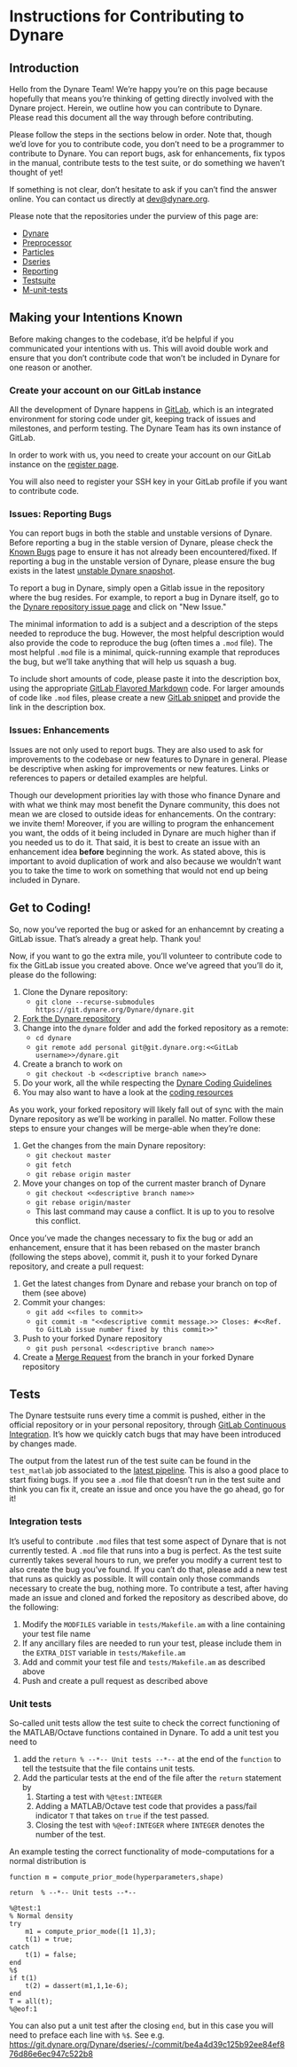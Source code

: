 # Instructions for Contributing to Dynare

## Introduction

Hello from the Dynare Team! We’re happy you’re on this page because hopefully that means you’re thinking of getting directly involved with the Dynare project. Herein, we outline how you can contribute to Dynare. Please read this document all the way through before contributing.

Please follow the steps in the sections below in order. Note that, though we’d love for you to contribute code, you don’t need to be a programmer to contribute to Dynare. You can report bugs, ask for enhancements, fix typos in the manual, contribute tests to the test suite, or do something we haven’t thought of yet!

If something is not clear, don’t hesitate to ask if you can’t find the answer online. You can contact us directly at [dev@dynare.org](mailto:dev@dynare.org).

Please note that the repositories under the purview of this page are:

* [Dynare](https://git.dynare.org/Dynare/dynare)
* [Preprocessor](https://git.dynare.org/Dynare/preprocessor)
* [Particles](https://git.dynare.org/Dynare/particles)
* [Dseries](https://git.dynare.org/Dynare/dseries)
* [Reporting](https://git.dynare.org/Dynare/reporting)
* [Testsuite](https://git.dynare.org/Dynare/testsuite)
* [M-unit-tests](https://git.dynare.org/Dynare/m-unit-tests)

## Making your Intentions Known

Before making changes to the codebase, it’d be helpful if you communicated your intentions with us. This will avoid double work and ensure that you don’t contribute code that won’t be included in Dynare for one reason or another.

### Create your account on our GitLab instance

All the development of Dynare happens in [GitLab](https://about.gitlab.com/), which is an integrated environment for storing code under git, keeping track of issues and milestones, and perform testing. The Dynare Team has its own instance of GitLab.

In order to work with us, you need to create your account on our GitLab instance on the [register page](https://git.dynare.org/users/sign_in).

You will also need to register your SSH key in your GitLab profile if you want to contribute code.

### Issues: Reporting Bugs

You can report bugs in both the stable and unstable versions of Dynare. Before reporting a bug in the stable version of Dynare, please check the [Known Bugs](https://git.dynare.org/Dynare/dynare/wikis/Known-bugs-present-in-the-current-stable-version) page to ensure it has not already been encountered/fixed. If reporting a bug in the unstable version of Dynare, please ensure the bug exists in the latest [unstable Dynare snapshot](https://www.dynare.org/download/#snapshot).

To report a bug in Dynare, simply open a Gitlab issue in the repository where the bug resides. For example, to report a bug in Dynare itself, go to the [Dynare repository issue page](https://git.dynare.org/Dynare/dynare/issues) and click on "New Issue."

The minimal information to add is a subject and a description of the steps needed to reproduce the bug. However, the most helpful description would also provide the code to reproduce the bug (often times a `.mod` file). The most helpful `.mod` file is a minimal, quick-running example that reproduces the bug, but we’ll take anything that will help us squash a bug.

To include short amounts of code, please paste it into the description box, using the appropriate [GitLab Flavored Markdown](https://docs.gitlab.com/ee/user/markdown.html) code. For larger amounds of code like `.mod` files, please create a new [GitLab snippet](https://git.dynare.org/dashboard/snippets) and provide the link in the description box.

### Issues: Enhancements

Issues are not only used to report bugs. They are also used to ask for improvements to the codebase or new features to Dynare in general. Please be descriptive when asking for improvements or new features. Links or references to papers or detailed examples are helpful.

Though our development priorities lay with those who finance Dynare and with what we think may most benefit the Dynare community, this does not mean we are closed to outside ideas for enhancements. On the contrary: we invite them! Moreover, if you are willing to program the enhancement you want, the odds of it being included in Dynare are much higher than if you needed us to do it. That said, it is best to create an issue with an enhancement idea **before** beginning the work. As stated above, this is important to avoid duplication of work and also because we wouldn’t want you to take the time to work on something that would not end up being included in Dynare.

## Get to Coding!

So, now you’ve reported the bug or asked for an enhancemnt by creating a GitLab issue. That’s already a great help. Thank you!

Now, if you want to go the extra mile, you’ll volunteer to contribute code to fix the GitLab issue you created above. Once we’ve agreed that you’ll do it, please do the following:

1. Clone the Dynare repository:
   * `git clone --recurse-submodules https://git.dynare.org/Dynare/dynare.git`
1. [Fork the Dynare repository](https://docs.gitlab.com/ee/gitlab-basics/fork-project.html)
1. Change into the `dynare` folder and add the forked repository as a remote:
   * `cd dynare`
   * `git remote add personal git@git.dynare.org:<<GitLab username>>/dynare.git`
1. Create a branch to work on
   * `git checkout -b <<descriptive branch name>>`
1. Do your work, all the while respecting the [Dynare Coding Guidelines](https://git.dynare.org/Dynare/dynare/-/wikis/CodingGuidelines)
1. You may also want to have a look at the [coding resources](https://git.dynare.org/Dynare/dynare/-/wikis/CodingResources)

As you work, your forked repository will likely fall out of sync with the main Dynare repository as we’ll be working in parallel. No matter. Follow these steps to ensure your changes will be merge-able when they’re done:

1. Get the changes from the main Dynare repository:
   * `git checkout master`
   * `git fetch`
   * `git rebase origin master`
1. Move your changes on top of the current master branch of Dynare
   * `git checkout <<descriptive branch name>>`
   * `git rebase origin/master`
   * This last command may cause a conflict. It is up to you to resolve this conflict.

Once you’ve made the changes necessary to fix the bug or add an enhancement, ensure that it has been rebased on the master branch (following the steps above), commit it, push it to your forked Dynare repository, and create a pull request:

1. Get the latest changes from Dynare and rebase your branch on top of them (see above)
1. Commit your changes:
   * `git add <<files to commit>>`
   * `git commit -m "<<descriptive commit message.>> Closes: #<<Ref. to GitLab issue number fixed by this commit>>"`
1. Push to your forked Dynare repository
   * `git push personal <<descriptive branch name>>`
1. Create a [Merge Request](https://docs.gitlab.com/ee/gitlab-basics/add-merge-request.html) from the branch in your forked Dynare repository

## Tests

The Dynare testsuite runs every time a commit is pushed, either in the official repository or in your personal repository, through [GitLab Continuous Integration](https://docs.gitlab.com/ee/ci/). It’s how we quickly catch bugs that may have been introduced by changes made.

The output from the latest run of the test suite can be found in the `test_matlab` job associated to the [latest pipeline](https://git.dynare.org/Dynare/dynare/pipelines). This is also a good place to start fixing bugs. If you see a `.mod` file that doesn’t run in the test suite and think you can fix it, create an issue and once you have the go ahead, go for it!

### Integration tests

It’s useful to contribute `.mod` files that test some aspect of Dynare that is not currently tested. A `.mod` file that runs into a bug is perfect. As the test suite currently takes several hours to run, we prefer you modify a current test to also create the bug you’ve found. If you can’t do that, please add a new test that runs as quickly as possible. It will contain only those commands necessary to create the bug, nothing more. To contribute a test, after having made an issue and cloned and forked the repository as described above, do the following:

1. Modify the `MODFILES` variable in `tests/Makefile.am` with a line containing your test file name
1. If any ancillary files are needed to run your test, please include them in the `EXTRA_DIST` variable in `tests/Makefile.am`
1. Add and commit your test file and `tests/Makefile.am` as described above
1. Push and create a pull request as described above

### Unit tests

So-called unit tests allow the test suite to check the correct functioning of the MATLAB/Octave functions contained in Dynare. To add a unit test you need to
1. add the `return % --*-- Unit tests --*--` at the end of the `function` to tell the testsuite that the file contains unit tests.
1. Add the particular tests at the end of the file after the `return` statement by
   1. Starting a test with `%@test:INTEGER`
   2. Adding a MATLAB/Octave test code that provides a pass/fail indicator `T` that takes on `true` if the test passed.
   3. Closing the test with `%@eof:INTEGER`
   where `INTEGER` denotes the number of the test.

An example testing the correct functionality of mode-computations for a normal distribution is

```
function m = compute_prior_mode(hyperparameters,shape)

return  % --*-- Unit tests --*--

%@test:1
% Normal density
try
    m1 = compute_prior_mode([1 1],3);
    t(1) = true;
catch
    t(1) = false;
end
%$
if t(1)
    t(2) = dassert(m1,1,1e-6);
end
T = all(t);
%@eof:1
```
You can also put a unit test after the closing `end`, but in this case you will need to preface each line with `%$`. See e.g.  https://git.dynare.org/Dynare/dseries/-/commit/be4a4d39c125b92ee84ef876d86e6ec947c522b8
